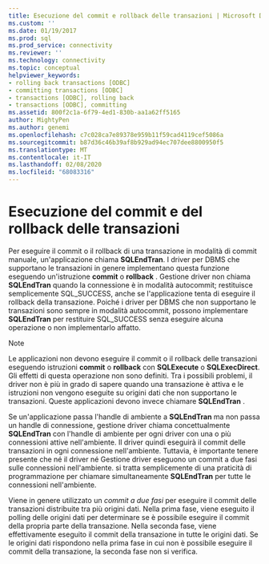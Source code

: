 ```yaml
---
title: Esecuzione del commit e rollback delle transazioni | Microsoft Docs
ms.custom: ''
ms.date: 01/19/2017
ms.prod: sql
ms.prod_service: connectivity
ms.reviewer: ''
ms.technology: connectivity
ms.topic: conceptual
helpviewer_keywords:
- rolling back transactions [ODBC]
- committing transactions [ODBC]
- transactions [ODBC], rolling back
- transactions [ODBC], committing
ms.assetid: 800f2c1a-6f79-4ed1-830b-aa1a62ff5165
author: MightyPen
ms.author: genemi
ms.openlocfilehash: c7c028ca7e89378e959b11f59cad4119cef5086a
ms.sourcegitcommit: b87d36c46b39af8b929ad94ec707dee8800950f5
ms.translationtype: MT
ms.contentlocale: it-IT
ms.lasthandoff: 02/08/2020
ms.locfileid: "68083316"
---
```

# <a name="committing-and-rolling-back-transactions"></a>Esecuzione del commit e del rollback delle transazioni
Per eseguire il commit o il rollback di una transazione in modalità di commit manuale, un'applicazione chiama **SQLEndTran**. I driver per DBMS che supportano le transazioni in genere implementano questa funzione eseguendo un'istruzione **commit** o **rollback** . Gestione driver non chiama **SQLEndTran** quando la connessione è in modalità autocommit; restituisce semplicemente SQL_SUCCESS, anche se l'applicazione tenta di eseguire il rollback della transazione. Poiché i driver per DBMS che non supportano le transazioni sono sempre in modalità autocommit, possono implementare **SQLEndTran** per restituire SQL_SUCCESS senza eseguire alcuna operazione o non implementarlo affatto.  
  
> [!NOTE]  
>  Le applicazioni non devono eseguire il commit o il rollback delle transazioni eseguendo istruzioni **commit** o **rollback** con **SQLExecute** o **SQLExecDirect**. Gli effetti di questa operazione non sono definiti. Tra i possibili problemi, il driver non è più in grado di sapere quando una transazione è attiva e le istruzioni non vengono eseguite su origini dati che non supportano le transazioni. Queste applicazioni devono invece chiamare **SQLEndTran** .  
  
 Se un'applicazione passa l'handle di ambiente a **SQLEndTran** ma non passa un handle di connessione, gestione driver chiama concettualmente **SQLEndTran** con l'handle di ambiente per ogni driver con una o più connessioni attive nell'ambiente. Il driver quindi eseguirà il commit delle transazioni in ogni connessione nell'ambiente. Tuttavia, è importante tenere presente che né il driver né Gestione driver eseguono un commit a due fasi sulle connessioni nell'ambiente. si tratta semplicemente di una praticità di programmazione per chiamare simultaneamente **SQLEndTran** per tutte le connessioni nell'ambiente.  
  
 Viene in genere utilizzato un *commit a due fasi* per eseguire il commit delle transazioni distribuite tra più origini dati. Nella prima fase, viene eseguito il polling delle origini dati per determinare se è possibile eseguire il commit della propria parte della transazione. Nella seconda fase, viene effettivamente eseguito il commit della transazione in tutte le origini dati. Se le origini dati rispondono nella prima fase in cui non è possibile eseguire il commit della transazione, la seconda fase non si verifica.
